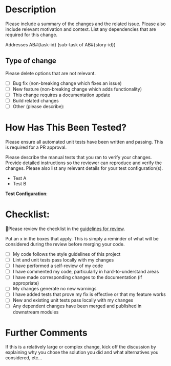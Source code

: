 # Description

Please include a summary of the changes and the related issue. Please also include relevant motivation and context. List any dependencies that are required for this change.

Addresses AB#{task-id} (sub-task of AB#{story-id})

## Type of change

Please delete options that are not relevant.

- [ ] Bug fix (non-breaking change which fixes an issue)
- [ ] New feature (non-breaking change which adds functionality)
- [ ] This change requires a documentation update
- [ ] Build related changes
- [ ] Other (please describe):

# How Has This Been Tested?

Please ensure all automated unit tests have been written and passing.  This is required for a PR approval.

Please describe the manual tests that you ran to verify your changes. Provide detailed instructions so the reviewer can reproduce and verify the changes. Please also list any relevant details for your test configuration(s).

- Test A
- Test B

**Test Configuration**:

# Checklist:

🚨Please review the checklist in the [guidelines for review](https://dev.azure.com/endpointclinical/Engineering/_wiki/wikis/Docs/909/Code-Review?anchor=code-review-checklist).

Put an x in the boxes that apply.  This is simply a reminder of what will be considered during the review before merging your code.

- [ ] My code follows the style guidelines of this project
- [ ] Lint and unit tests pass locally with my changes
- [ ] I have performed a self-review of my code
- [ ] I have commented my code, particularly in hard-to-understand areas
- [ ] I have made corresponding changes to the documentation (if appropriate)
- [ ] My changes generate no new warnings
- [ ] I have added tests that prove my fix is effective or that my feature works
- [ ] New and existing unit tests pass locally with my changes
- [ ] Any dependent changes have been merged and published in downstream modules

# Further Comments

If this is a relatively large or complex change, kick off the discussion by explaining why you chose the solution you did and what alternatives you considered, etc...
